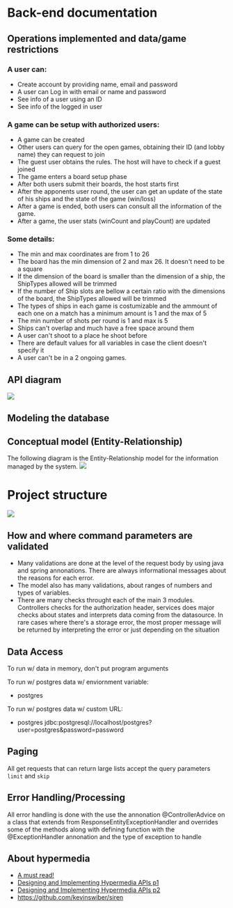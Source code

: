 # Back-end documentation
## Operations implemented and data/game restrictions
### A user can:
- Create account by providing name, email and password
- A user can Log in with email or name and password
- See info of a user using an ID
- See info of the logged in user
### A game can be setup with authorized users:
- A game can be created
- Other users can query for the open games, obtaining their ID (and lobby name) they can request to join
- The guest user obtains the rules. The host will have to check if a guest joined
- The game enters a board setup phase
- After both users submit their boards, the host starts first
- After the apponents user round, the user can get an update of the state of his ships and the state of the game (win/loss)
- After a game is ended, both users can consult all the information of the game.
- After a game, the user stats (winCount and playCount) are updated

### Some details:
- The min and max coordinates are from 1 to 26
- The board has the min dimension of 2 and max 26. It doesn't need to be a square
- If the dimension of the board is smaller than the dimension of a ship, the ShipTypes allowed will be trimmed
- If the number of Ship slots are bellow a certain ratio with the dimensions of the board, the ShipTypes allowed will be trimmed
- The types of ships in each game is costumizable and the ammount of each one on a match has a minimum amount is 1 and the max of 5
- The min number of shots per round is 1 and max is 5
- Ships can't overlap and much have a free space around them
- A user can't shoot to a place he shoot before
- There are default values for all variables in case the client doesn't specify it
- A user can't be in a 2 ongoing games. 

## API diagram
![](./imgs/api-nav-diagram.png)

## Modeling the database
## Conceptual model (Entity-Relationship) 

The following diagram is the Entity-Relationship model for the information managed by the system.
![](./imgs/Entity-Relation-Diagram_LucidChart.png)

# Project structure
![](./imgs/projectStructure.png)

## **How and where command parameters are validated**
- Many validations are done at the level of the request body by using java and spring annonations. There are always informational messages about the reasons for each error.
- The model also has many validations, about ranges of numbers and types of variables.
- There are many checks throught each of the main 3 modules. Controllers checks for the authorization header, services does major checks about states and interprets data coming from the datasource. In rare cases where there's a storage error, the most proper message will be returned by interpreting the error or just depending on the situation

## Data Access
To run w/ data in memory, don't put program arguments

To run w/ postgres data w/ enviornment variable:
- postgres

To run w/ postgres data w/ custom URL:
- postgres jdbc:postgresql://localhost/postgres?user=postgres&password=password

## Paging
All get requests that can return large lists accept the query parameters `limit` and `skip`

## Error Handling/Processing
All error handling is done with the use the annonation @ControllerAdvice on a class that extends from ResponseEntityExceptionHandler and overrides some of the methods along with defining function with the @ExceptionHandler annonation and the type of exception to handle

## About hypermedia
- [A must read!](https://medium.com/apis-you-wont-hate/rest-and-hypermedia-in-2019-76cb3421e745)
- [Designing and Implementing Hypermedia APIs p1](http://www.infoq.com/articles/hypermedia-api-tutorial-part-one)
- [Designing and Implementing Hypermedia APIs p2](https://www.infoq.com/articles/hypermedia-api-tutorial-part-two/)
- https://github.com/kevinswiber/siren
